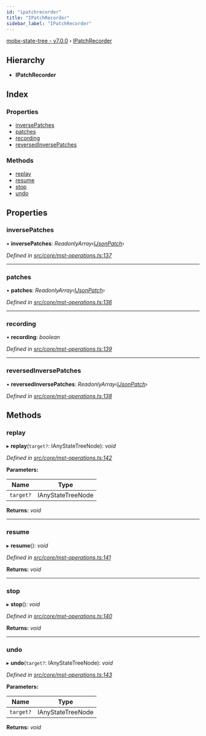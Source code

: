```yaml
---
id: "ipatchrecorder"
title: "IPatchRecorder"
sidebar_label: "IPatchRecorder"
---
```


[mobx-state-tree - v7.0.0](../index.md) › [IPatchRecorder](ipatchrecorder.md)

## Hierarchy

* **IPatchRecorder**

## Index

### Properties

* [inversePatches](ipatchrecorder.md#inversepatches)
* [patches](ipatchrecorder.md#patches)
* [recording](ipatchrecorder.md#recording)
* [reversedInversePatches](ipatchrecorder.md#reversedinversepatches)

### Methods

* [replay](ipatchrecorder.md#replay)
* [resume](ipatchrecorder.md#resume)
* [stop](ipatchrecorder.md#stop)
* [undo](ipatchrecorder.md#undo)

## Properties

###  inversePatches

• **inversePatches**: *ReadonlyArray‹[IJsonPatch](ijsonpatch.md)›*

*Defined in [src/core/mst-operations.ts:137](https://github.com/mobxjs/mobx-state-tree/blob/96f2e469/src/core/mst-operations.ts#L137)*

___

###  patches

• **patches**: *ReadonlyArray‹[IJsonPatch](ijsonpatch.md)›*

*Defined in [src/core/mst-operations.ts:136](https://github.com/mobxjs/mobx-state-tree/blob/96f2e469/src/core/mst-operations.ts#L136)*

___

###  recording

• **recording**: *boolean*

*Defined in [src/core/mst-operations.ts:139](https://github.com/mobxjs/mobx-state-tree/blob/96f2e469/src/core/mst-operations.ts#L139)*

___

###  reversedInversePatches

• **reversedInversePatches**: *ReadonlyArray‹[IJsonPatch](ijsonpatch.md)›*

*Defined in [src/core/mst-operations.ts:138](https://github.com/mobxjs/mobx-state-tree/blob/96f2e469/src/core/mst-operations.ts#L138)*

## Methods

###  replay

▸ **replay**(`target?`: IAnyStateTreeNode): *void*

*Defined in [src/core/mst-operations.ts:142](https://github.com/mobxjs/mobx-state-tree/blob/96f2e469/src/core/mst-operations.ts#L142)*

**Parameters:**

Name | Type |
------ | ------ |
`target?` | IAnyStateTreeNode |

**Returns:** *void*

___

###  resume

▸ **resume**(): *void*

*Defined in [src/core/mst-operations.ts:141](https://github.com/mobxjs/mobx-state-tree/blob/96f2e469/src/core/mst-operations.ts#L141)*

**Returns:** *void*

___

###  stop

▸ **stop**(): *void*

*Defined in [src/core/mst-operations.ts:140](https://github.com/mobxjs/mobx-state-tree/blob/96f2e469/src/core/mst-operations.ts#L140)*

**Returns:** *void*

___

###  undo

▸ **undo**(`target?`: IAnyStateTreeNode): *void*

*Defined in [src/core/mst-operations.ts:143](https://github.com/mobxjs/mobx-state-tree/blob/96f2e469/src/core/mst-operations.ts#L143)*

**Parameters:**

Name | Type |
------ | ------ |
`target?` | IAnyStateTreeNode |

**Returns:** *void*

